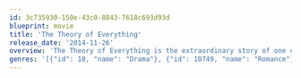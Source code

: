 ```yaml
---
id: 3c735930-150e-43c0-8843-7618c693d93d
blueprint: movie
title: 'The Theory of Everything'
release_date: '2014-11-26'
overview: 'The Theory of Everything is the extraordinary story of one of the world’s greatest living minds, the renowned astrophysicist Stephen Hawking, who falls deeply in love with fellow Cambridge student Jane Wilde.'
genres: '[{"id": 18, "name": "Drama"}, {"id": 10749, "name": "Romance"}]'
---
```

